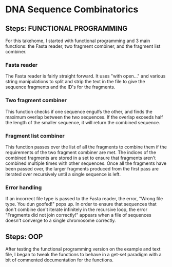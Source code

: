 # DNA Sequence Combinatorics

## Steps: FUNCTIONAL PROGRAMMING
For this takehome, I started with functional programming and 3 main functions: the Fasta reader, two fragment combiner, and the fragment list combiner.

### Fasta reader
The Fasta reader is fairly straight forward. It uses "with open..." and various string manipulations to split and strip the text in the file to give the sequence fragments and the ID's for the fragments.

### Two fragment combiner
This function checks if one sequence engulfs the other, and finds the maximum overlap between the two sequences. If the overlap exceeds half the length of the smaller sequence, it will return the combined sequence.

### Fragment list combiner
This function passes over the list of all the fragments to combine them if the requirements of the two fragment combiner are met. The indices of the combined fragments are stored in a set to ensure that fragments aren't combined multiple times with other sequences. Once all the fragments have been passed over, the larger fragments produced from the first pass are iterated over recursively until a single sequence is left. 

### Error handling
If an incorrect file type is passed to the Fasta reader, the error, "Wrong file type. You dun goofed!" pops up. In order to ensure that sequences that don't combine don't iterate infinitely in the recursive loop, the error "Fragments did not join correctly!" appears when a file of sequences doesn't converge to a single chromosome correctly.

## Steps: OOP
After testing the functional programming version on the example and text file, I began to tweak the functions to behave in a get-set paradigm with a bit of commented documentation for the functions. 

